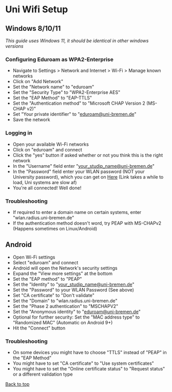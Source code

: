<h1 id="uni-wifi-setup">Uni Wifi Setup</h1>

## Windows 8/10/11

*This guide uses Windows 11, it should be identical in other windows versions*

### Configuring Eduroam as WPA2-Enterprise

- Navigate to Settings > Network and Internet > Wi-Fi > Manage known networks 
- Click on "Add Network"
- Set the "Network name" to "eduroam"
- Set the "Security Type" to "WPA2-Enterprise AES"
- Set the "EAP Method" to "EAP-TTLS"
- Set the "Authentication method" to "Microsoft CHAP Version 2 (MS-CHAP v2)"
- Set "Your private identifier" to "eduroam@uni-bremen.de"
- Save the network

### Logging in

- Open your available Wi-Fi networks
- Click on "eduroam" and connect
- Click the "yes" button if asked whether or not you think this is the right network
- In the "Username" field enter "your_studip_name@uni-bremen.de"
- In the "Password" field enter your WLAN password (NOT your University password), which you can get on <a href="https://oracle-web.zfn.uni-bremen.de/secure/wlanpw">Here</a> (Link takes a while to load, Uni systems are slow af)
- You're all connected! Well done!

### Troubleshooting

- If required to enter a domain name on certain systems, enter "wlan.radius.uni-bremen.de"
- If the authentication method doesn't word, try PEAP with MS-CHAPv2 (Happens sometimes on Linux/Android)

## Android

- Open Wi-Fi settings
- Select "eduroam" and connect
- Android will open the Network's security settings
- Expand the "View more settings" at the bottom
- Set the "EAP method" to "PEAP"
- Set the "Identity" to "your_studip_name@uni-bremen.de"
- Set the "Password" to your WLAN Password (See above)
- Set "CA certificate" to "Don't validate"
- Set the "Domain" to "wlan.radius.uni-bremen.de"
- Set the "Phase 2 authentication" to "MSCHAPV2"
- Set the "Anonymous identity" to "eduroam@uni-bremen.de"
- Optional for further security: Set the "MAC address type" to "Randomized MAC" (Automatic on Android 9+)
- Hit the "Connect" button

### Troubleshooting

- On some devices you might have to choose "TTLS" instead of "PEAP" in the "EAP Method"
- You might have to set "CA certificate" to "Use system certificates"
- You might have to set the "Online certificate status" to "Request status" or a different validation type

<a href="#uni-wifi-setup">Back to top</a>
